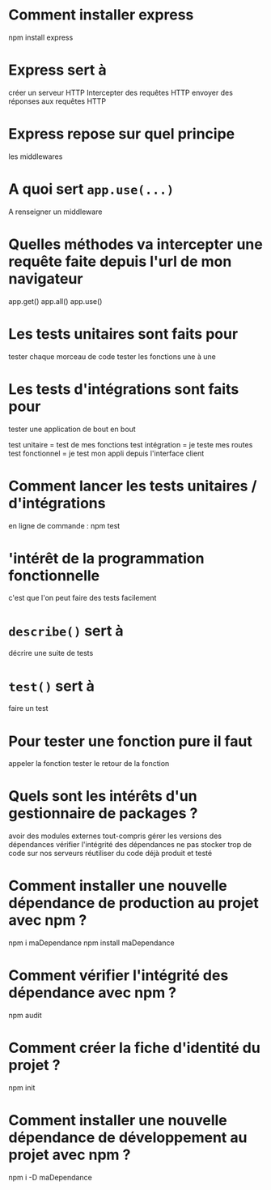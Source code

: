 # Comment installer express
npm install express

# Express sert à
créer un serveur HTTP
Intercepter des requêtes HTTP
envoyer des réponses aux requêtes HTTP

# Express repose sur quel principe
les middlewares

# A quoi sert `app.use(...)`
A renseigner un middleware

# Quelles méthodes va intercepter une requête faite depuis l'url de mon navigateur
app.get()
app.all()
app.use()

# Les tests unitaires sont faits pour
tester chaque morceau de code
tester les fonctions une à une

# Les tests d'intégrations sont faits pour
tester une application de bout en bout

test unitaire = test de mes fonctions
test intégration = je teste mes routes
test fonctionnel = je test mon appli depuis l'interface client

# Comment lancer les tests unitaires / d'intégrations
en ligne de commande : npm test

# 'intérêt de la programmation fonctionnelle
c'est que l'on peut faire des tests facilement

# `describe()` sert à 
décrire une suite de tests

# `test()` sert à
faire un test

# Pour tester une fonction pure il faut
appeler la fonction
tester le retour de la fonction

# Quels sont les intérêts d'un gestionnaire de packages ?
avoir des modules externes tout-compris
gérer les versions des dépendances
vérifier l'intégrité des dépendances
ne pas stocker trop de code sur nos serveurs
réutiliser du code déjà produit et testé


# Comment installer une nouvelle dépendance de production au projet avec npm ?
npm i maDependance
npm install maDependance

# Comment vérifier l'intégrité des dépendance avec npm ?
npm audit

# Comment créer la fiche d'identité du projet ?
npm init

# Comment installer une nouvelle dépendance de développement au projet avec npm ?
npm i -D maDependance